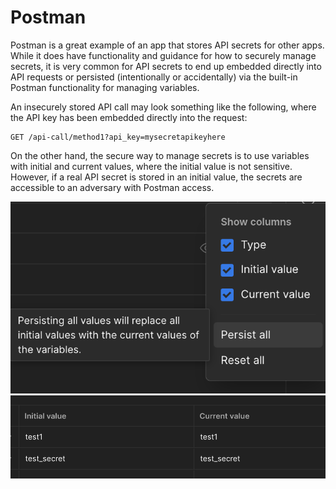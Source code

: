 # Postman

Postman is a great example of an app that stores API secrets for other apps. While it does have functionality and guidance for how to securely manage secrets, it is very common for API secrets to end up embedded directly into API requests or persisted (intentionally or accidentally) via the built-in Postman functionality for managing variables.

An insecurely stored API call may look something like the following, where the API key has been embedded directly into the request:

```
GET /api-call/method1?api_key=mysecretapikeyhere
```

On the other hand, the secure way to manage secrets is to use  variables with initial and current values, where the initial value is not sensitive. However, if a real API secret is stored in an initial value, the secrets are accessible to an adversary with Postman access.

![screenshot](postman_1.png)
![screenshot](postman_2.png)
